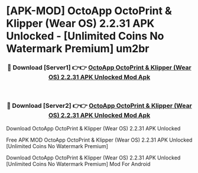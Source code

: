 # [APK-MOD] OctoApp  OctoPrint & Klipper (Wear OS) 2.2.31 APK Unlocked - [Unlimited Coins No Watermark Premium] um2br



<div align="center">
<h3>🔴 Download [Server1] 👉👉 <a href="https://momento.my/?title=OctoApp__OctoPrint_&_Klipper_(Wear_OS)_2.2.31_APK_Unlocked">OctoApp  OctoPrint & Klipper (Wear OS) 2.2.31 APK Unlocked Mod Apk</a></h3><br>

<h3>🔴 Download [Server2] 👉👉 <a href="https://momento.my/?title=OctoApp__OctoPrint_&_Klipper_(Wear_OS)_2.2.31_APK_Unlocked">OctoApp  OctoPrint & Klipper (Wear OS) 2.2.31 APK Unlocked Mod Apk</a></h3>
</div>



Download OctoApp  OctoPrint & Klipper (Wear OS) 2.2.31 APK Unlocked 

Free APK MOD OctoApp  OctoPrint & Klipper (Wear OS) 2.2.31 APK Unlocked [Unlimited Coins No Watermark Premium]

Download OctoApp  OctoPrint & Klipper (Wear OS) 2.2.31 APK Unlocked [Unlimited Coins No Watermark Premium] Mod For Android
